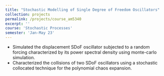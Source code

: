 ```yaml
---
title: "Stochastic Modelling of Single Degree of Freedom Oscillators"
collection: projects
permalink: /projects/course_am5340
excerpt: ''
course: 'Stochastic Processes'
semester: 'Jan-May 23'
---
```


- Simulated the displacement SDoF oscillator subjected to a random forcing characterized by its power spectral density using monte-carlo simulation. 
- Characterized the collisions of two SDoF oscillators using a stochastic collocated technique for the polynomial chaos expansion.
